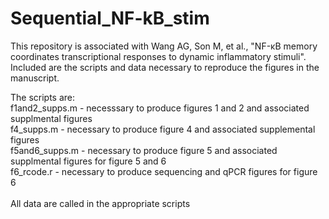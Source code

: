 # Sequential_NF-kB_stim

This repository is associated with Wang AG, Son M, et al., "NF-κB memory coordinates transcriptional responses to dynamic inflammatory stimuli". Included are the scripts and data necessary to reproduce the figures in the manuscript.

The scripts are:
<br>f1and2_supps.m - necesssary to produce figures 1 and 2 and associated supplmental figures
<br>f4_supps.m - necessary to produce figure 4 and associated supplemental figures
<br>f5and6_supps.m - necessary to produce figure 5 and associated supplmental figures for figure 5 and 6
<br>f6_rcode.r - necessary to produce sequencing and qPCR figures for figure 6 
<br>
<br>All data are called in the appropriate scripts
